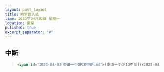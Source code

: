 ```yaml
---
layout: post_layout
title: 初学嵌入式
time: 2023年04月03日 星期一
location: 南京
pulished: true
excerpt_separator: "#"
---
```


## 中断

> ```html
> <span id="2023-04-03-申请一个GPIO中断.md">[申请一个GPIO中断](#2023-04-03-申请一个GPIO中断.md)</span>
> ```